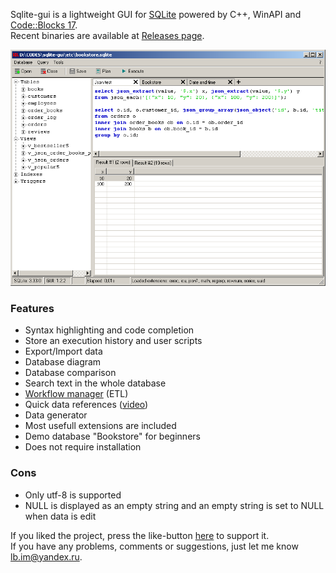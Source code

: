 Sqlite-gui is a lightweight GUI for [SQLite](https://www.sqlite.org/index.html) powered by C++, WinAPI and [Code::Blocks 17](http://www.codeblocks.org/).  
Recent binaries are available at [Releases page](https://github.com/little-brother/sqlite-gui/releases).


![View](resources/image.webp)


### Features
* Syntax highlighting and code completion
* Store an execution history and user scripts
* Export/Import data
* Database diagram
* Database comparison
* Search text in the whole database
* [Workflow manager](https://github.com/little-brother/sqlite-wf) (ETL)
* Quick data references ([video](https://youtu.be/XL1_lFhzLKo))
* Data generator
* Most usefull extensions are included
* Demo database "Bookstore" for beginners
* Does not require installation

### Cons
* Only utf-8 is supported
* NULL is displayed as an empty string and an empty string is set to NULL when data is edit

If you liked the project, press the like-button [here](https://alternativeto.net/software/sqlite-gui/) to support it.<br>
If you have any problems, comments or suggestions, just let me know <a href="mailto:lb.im@yandex.ru?subject=sqlite-gui">lb.im@yandex.ru</a>.
